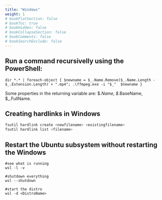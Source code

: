 ```yaml
---
title: "Windows"
weight: 1
# bookFlatSection: false
# bookToc: true
# bookHidden: false
# bookCollapseSection: false
# bookComments: false
# bookSearchExclude: false
---
```


## Run a command recursivelly using the PowerShell:

```
dir *.* | foreach-object { $newname = $_.Name.Remove($_.Name.Length - $_.Extension.Length) + ".mp4"; .\ffmpeg.exe -i "$_"  $newname }

```  
Some properties in the returning variable are: $_.Name, $_.BaseName, $_.FullName.

## Creating hardlinks in Windows

``` bash
fsutil hardlink create <newfilename> <existingfilename>
fsutil hardlink list <filename>
```

## Restart the Ubuntu subsystem without restarting the Windows

```
#see what is running
wsl -l -v

#shutdown everything
wsl --shutdown 

#start the distro
wsl -d <DistroName>
```